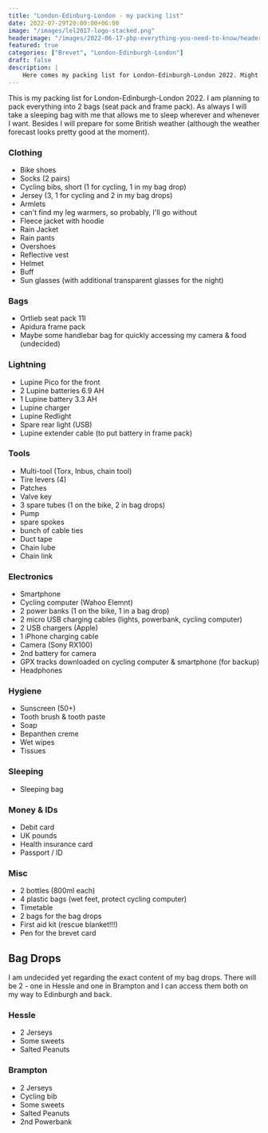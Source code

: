 ```yaml
---
title: "London-Edinburg-London - my packing list"
date: 2022-07-29T20:00:00+06:00
image: "/images/lel2017-logo-stacked.png"
headerimage: "/images/2022-06-17-pbp-everything-you-need-to-know/header.jpg"
featured: true
categories: ["Brevet", "London-Edinburgh-London"]
draft: false
description: |
    Here comes my packing list for London-Edinburgh-London 2022. Might add some updates later when I decided what to put in my bag drops...
---
```


This is my packing list for London-Edinburgh-London 2022. I am planning to pack everything into 2 bags (seat pack and frame pack). As always I will take a sleeping bag with me that allows me to sleep wherever and whenever I want. Besides I will prepare for some British weather (although the weather forecast looks pretty good at the moment).

### Clothing

* Bike shoes
* Socks (2 pairs)
* Cycling bibs, short (1 for cycling, 1 in my bag drop)
* Jersey (3, 1 for cycling and 2 in my bag drops)
* Armlets
* can't find my leg warmers, so probably, I'll go without
* Fleece jacket with hoodie
* Rain Jacket
* Rain pants
* Overshoes
* Reflective vest
* Helmet
* Buff
* Sun glasses (with additional transparent glasses for the night)

### Bags

* Ortlieb seat pack 11l
* Apidura frame pack
* Maybe some handlebar bag for quickly accessing my camera & food (undecided)

### Lightning

* Lupine Pico for the front
* 2 Lupine batteries 6.9 AH
* 1 Lupine battery 3.3 AH
* Lupine charger
* Lupine Redlight
* Spare rear light (USB)
* Lupine extender cable (to put battery in frame pack)

### Tools

* Multi-tool (Torx, Inbus, chain tool)
* Tire levers (4)
* Patches
* Valve key
* 3 spare tubes (1 on the bike, 2 in bag drops)
* Pump
* spare spokes
* bunch of cable ties
* Duct tape
* Chain lube
* Chain link

### Electronics

* Smartphone
* Cycling computer (Wahoo Elemnt)
* 2 power banks (1 on the bike, 1 in a bag drop)
* 2 micro USB charging cables (lights, powerbank, cycling computer)
* 2 USB chargers (Apple)
* 1 iPhone charging cable
* Camera (Sony RX100)
* 2nd battery for camera
* GPX tracks downloaded on cycling computer & smartphone (for backup)
* Headphones

### Hygiene

* Sunscreen (50+)
* Tooth brush & tooth paste
* Soap
* Bepanthen creme
* Wet wipes
* Tissues

### Sleeping

* Sleeping bag

### Money & IDs

* Debit card
* UK pounds
* Health insurance card
* Passport / ID

### Misc

* 2 bottles (800ml each)
* 4 plastic bags (wet feet, protect cycling computer)
* Timetable
* 2 bags for the bag drops
* First aid kit (rescue blanket!!!)
* Pen for the brevet card

## Bag Drops

I am undecided yet regarding the exact content of my bag drops. There will be 2 - one in Hessle and one in Brampton and I can access them both on my way to Edinburgh and back. 

### Hessle

* 2 Jerseys
* Some sweets
* Salted Peanuts

### Brampton

* 2 Jerseys
* Cycling bib
* Some sweets
* Salted Peanuts
* 2nd Powerbank